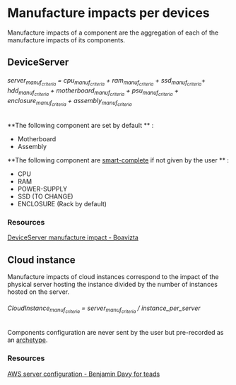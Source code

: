 # Manufacture impacts per devices

Manufacture impacts of a component are the aggregation of each of the manufacture impacts of its components.


## DeviceServer

<h6>server<sub>manuf<sub><em>criteria</em></sub></sub> = cpu<sub>manuf<sub><em>criteria</em></sub></sub> + ram<sub>manuf<sub><em>criteria</em></sub></sub> + ssd<sub>manuf<sub><em>criteria</em></sub></sub>+ hdd<sub>manuf<sub><em>criteria</em></sub></sub> + motherboard<sub>manuf<sub><em>criteria</em></sub></sub> + psu<sub>manuf<sub><em>criteria</em></sub></sub> + enclosure<sub>manuf<sub><em>criteria</em></sub></sub> + assembly<sub>manuf<sub><em>criteria</em></sub></sub></h6>

**The following component are set by default ** :

* Motherboard
* Assembly

**The following component are [smart-complete](smart-complete.md) if not given by the user ** :

* CPU
* RAM
* POWER-SUPPLY
* SSD (TO CHANGE)
* ENCLOSURE (Rack by default)

### Resources

[DeviceServer manufacture impact - Boavizta](https://www.boavizta.org/blog/empreinte-de-la-fabrication-d-un-serveur)

## Cloud instance

Manufacture impacts of cloud instances correspond to the impact of the physical server hosting the instance divided by the number of instances hosted on the server.

<h6>CloudInstance<sub>manuf<sub><em>criteria</em></sub></sub> = server<sub>manuf<sub><em>criteria</em></sub></sub> / instance_per_server </h6>

Components configuration are never sent by the user but pre-recorded as an [archetype](archetypes.md).

### Resources

[AWS server configuration - Benjamin Davy for teads](https://medium.com/teads-engineering/evaluating-the-carbon-footprint-of-a-software-platform-hosted-in-the-cloud-e716e14e060c)
